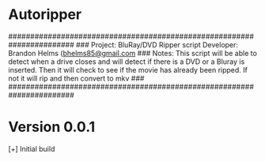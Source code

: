 Autoripper
========================

#######################################################################
																	###
		Project:	BluRay/DVD Ripper script
		Developer:	Brandon Helms	(bhelms85@gmail.com
																	###
		Notes:  This script will be able to detect when a drive
			closes and will detect if there is a DVD or a Bluray
			is inserted.  Then it will check to see if the movie
			has already been ripped.  If not it will rip and then
			convert to mkv
																	###
#######################################################################

Version 0.0.1
==========================
[+] Initial build
